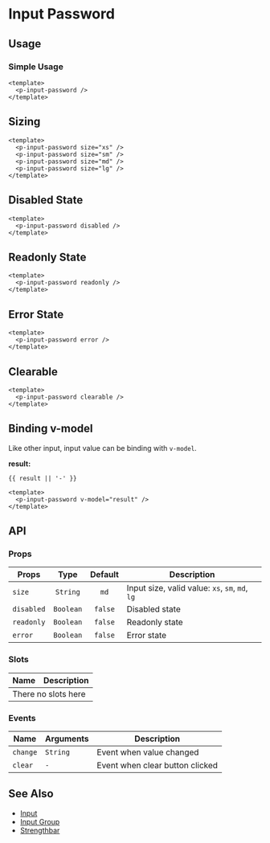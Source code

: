 <script setup>
  import pInputPassword from "./InputPassword.vue"
  import { ref } from "vue-demi"

  const result = ref()
</script>

# Input Password

## Usage

### Simple Usage

<preview>
  <p-input-password />
</preview>

```vue
<template>
  <p-input-password />
</template>
```

## Sizing

<preview class="flex-col space-y-3">
  <p-input-password size="xs" />
  <p-input-password size="sm" />
  <p-input-password size="md" />
  <p-input-password size="lg" />
</preview>

```vue
<template>
  <p-input-password size="xs" />
  <p-input-password size="sm" />
  <p-input-password size="md" />
  <p-input-password size="lg" />
</template>
```

## Disabled State

<preview class="flex-col space-y-3">
  <p-input-password disabled />
</preview>

```vue
<template>
  <p-input-password disabled />
</template>
```

## Readonly State

<preview class="flex-col space-y-3">
  <p-input-password readonly />
</preview>

```vue
<template>
  <p-input-password readonly />
</template>
```

## Error State

<preview class="flex-col space-y-3">
  <p-input-password error />
</preview>

```vue
<template>
  <p-input-password error />
</template>
```

## Clearable

<preview>
  <p-input-password clearable />
</preview>

```vue
<template>
  <p-input-password clearable />
</template>
```

## Binding v-model

Like other input, input value can be binding with `v-model`.

<preview>
  <p-input-password v-model="result" />
</preview>

**result:**

<pre class="truncate"><code>{{ result || '-' }}</code></pre>

```vue
<template>
  <p-input-password v-model="result" />
</template>
```

## API

### Props

| Props          |        Type         | Default | Description                                                                    |
|----------------|:-------------------:|:-------:|--------------------------------------------------------------------------------|
| `size`         |      `String`       |  `md`   | Input size, valid value: `xs`, `sm`, `md`, `lg`                                |
| `disabled`     |      `Boolean`      | `false` | Disabled state                                                                 |
| `readonly`     |      `Boolean`      | `false` | Readonly state                                                                 |
| `error`        |      `Boolean`      | `false` | Error state                                                                    |

### Slots

<table>
  <thead>
    <tr>
      <th>Name</th>
      <th>Description</th>
    </tr>
  </thead>
  <tbody>
    <tr>
      <td colspan="2" class="text-center">There no slots here</td>
    </tr>
  </tbody>
</table>

### Events

| Name     | Arguments | Description                     |
|----------|-----------|---------------------------------|
| `change` | `String`  | Event when value changed        |
| `clear`  | `-`       | Event when clear button clicked |


## See Also

- [Input](/components/input/)
- [Input Group](/components/input-group/)
- [Strengthbar](/components/strengthbar/)
